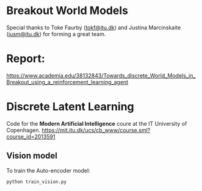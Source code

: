 # Breakout World Models 

Special thanks to Toke Faurby (tokf@itu.dk) and Justina Marcinskaite (jusm@itu.dk) for forming a great team. 

# Report:
https://www.academia.edu/38132843/Towards_discrete_World_Models_in_Breakout_using_a_reinforcement_learning_agent

# Discrete Latent Learning

Code for the **Modern Artificial Intelligence** coure at the IT University of Copenhagen. 
https://mit.itu.dk/ucs/cb_www/course.sml?course_id=2013591

## Vision model

To train the Auto-encoder model:

    python train_vision.py



